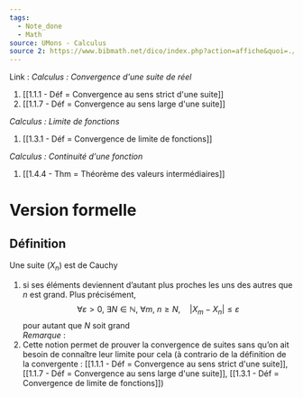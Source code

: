```yaml
---
tags:
  - Note_done
  - Math
source: UMons - Calculus
source 2: https://www.bibmath.net/dico/index.php?action=affiche&quoi=./c/cauchysuite.html
---
```


Link :
_Calculus : Convergence d'une suite de réel_
1. [[1.1.1 - Déf = Convergence au sens strict d'une suite]]
2. [[1.1.7 - Déf = Convergence au sens large d'une suite]]

_Calculus : Limite de fonctions_
1. [[1.3.1 - Déf = Convergence de limite de fonctions]]

_Calculus : Continuité d'une fonction_
1. [[1.4.4 - Thm = Théorème des valeurs intermédiaires]]

# Version formelle
## Définition
Une suite $(X_n)$ est de Cauchy 
1. si ses éléments deviennent d’autant plus proches les uns des autres que $n$ est grand.
Plus précisément, $$\forall \varepsilon > 0,\ \exists N \in \mathbb{N},\ \forall m,\ n \ge N,\quad |X_m - X_n| \le \varepsilon$$ pour autant que $N$ soit grand
\
_Remarque_ :
1. Cette notion permet de prouver la convergence de suites sans qu’on ait besoin de connaître leur limite pour cela 
(à contrario de la définition de la convergente : [[1.1.1 - Déf = Convergence au sens strict d'une suite]], [[1.1.7 - Déf = Convergence au sens large d'une suite]], [[1.3.1 - Déf = Convergence de limite de fonctions]])
